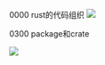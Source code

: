0000 rust的代码组织
![](https://github.com/playdog-io/note-rust-yx/blob/main/ph/QQ%E6%88%AA%E5%9B%BE20210704183020.png)

0300 package和crate

![](https://github.com/playdog-io/note-rust-yx/blob/main/ph/QQ%E6%88%AA%E5%9B%BE20210704183415.png)